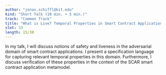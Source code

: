 ```yaml
---
author: "jonas.schiffl@kit.edu"
kind: "Short Talk (10 min. + 5 min.)"
track: "Common Track"
title: "What is Live? Temporal Properties in Smart Contract Applications"
slot: 33
length: 15/30
---
```


In my talk, I will discuss notions of safety and liveness in the adversarial domain of smart contract applications. I present a specification language for capturing relevant temporal properties in this domain. Furthermore, I discuss verification of these properties in the context of the SCAR smart contract application metamodel.

